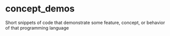 # concept_demos
Short snippets of code that demonstrate some feature, concept, or behavior of that programming language
